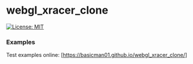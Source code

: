 # webgl_xracer_clone

[![License: MIT](https://img.shields.io/badge/License-MIT-blue.svg)](./LICENSE)

### Examples ###
Test examples online: [https://basicman01.github.io/webgl_xracer_clone/]